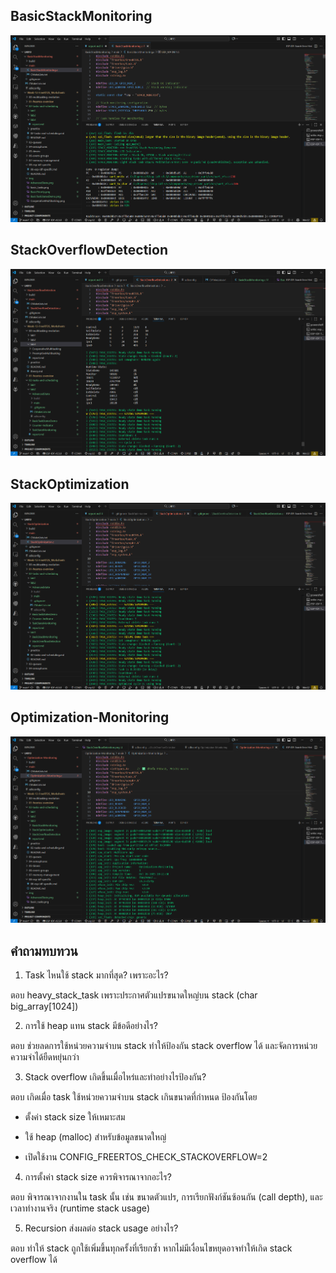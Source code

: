 ## BasicStackMonitoring
![alt text](../../img/BasicStackMonitoring.png)

## StackOverflowDetection
![alt text](../../img/StackOverflowDetection.png)

## StackOptimization
![alt text](../../img/StackOptimization.png)

## Optimization-Monitoring
![alt text](../../img/Optimization-Monitoring.png)

## คำถามทบทวน
1. Task ไหนใช้ stack มากที่สุด? เพราะอะไร?

ตอบ heavy_stack_task เพราะประกาศตัวแปรขนาดใหญ่บน stack (char big_array[1024])

2. การใช้ heap แทน stack มีข้อดีอย่างไร?

ตอบ ช่วยลดการใช้หน่วยความจำบน stack ทำให้ป้องกัน stack overflow ได้ และจัดการหน่วยความจำได้ยืดหยุ่นกว่า

3. Stack overflow เกิดขึ้นเมื่อไหร่และทำอย่างไรป้องกัน?

ตอบ เกิดเมื่อ task ใช้หน่วยความจำบน stack เกินขนาดที่กำหนด ป้องกันโดย

- ตั้งค่า stack size ให้เหมาะสม

- ใช้ heap (malloc) สำหรับข้อมูลขนาดใหญ่

- เปิดใช้งาน CONFIG_FREERTOS_CHECK_STACKOVERFLOW=2

4. การตั้งค่า stack size ควรพิจารณาจากอะไร?

ตอบ พิจารณาจากงานใน task นั้น เช่น ขนาดตัวแปร, การเรียกฟังก์ชันซ้อนกัน (call depth), และเวลาทำงานจริง (runtime stack usage)

5. Recursion ส่งผลต่อ stack usage อย่างไร?

ตอบ ทำให้ stack ถูกใช้เพิ่มขึ้นทุกครั้งที่เรียกซ้ำ หากไม่มีเงื่อนไขหยุดอาจทำให้เกิด stack overflow ได้